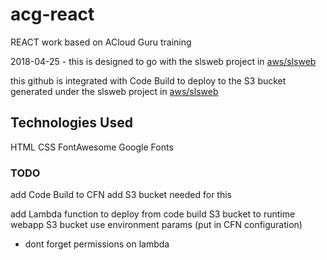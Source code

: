 # acg-react
REACT work based on ACloud Guru training

2018-04-25 - this is designed to go with the slsweb project in [aws/slsweb](https://github.com/mcliff1/aws/slsweb/)

this github is integrated with Code Build to deploy to the S3 bucket generated under the 
slsweb project in [aws/slsweb](https://github.com/mcliff1/aws/slsweb/)

## Technologies Used

HTML
CSS
FontAwesome
Google Fonts

### TODO

add Code Build to CFN 
add S3 bucket needed for this

add Lambda function to deploy from code build S3 bucket to runtime webapp S3 bucket
use environment params (put in CFN configuration)
 - dont forget permissions on lambda
